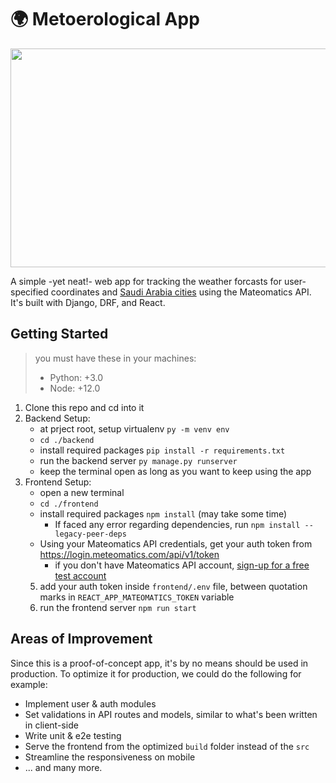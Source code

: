 # 🌍 Metoerological App
<p align='center'>
<img width="700" height="350" src="https://user-images.githubusercontent.com/65918738/209467045-63979dce-a130-4ca3-a21e-c30ae4d1cb9f.png">
</p>

A simple -yet neat!- web app for tracking the weather forcasts for user-specified coordinates and [Saudi Arabia cities](https://github.com/homaily/Saudi-Arabia-Regions-Cities-and-Districts) using the Mateomatics API. It's built with Django, DRF, and React.

## Getting Started

> you must have these in your machines: 
>- Python: +3.0
>- Node: +12.0

1. Clone this repo and cd into it
2. Backend Setup:
    * at prject root, setup virtualenv `py -m venv env`
    * `cd ./backend`
    * install required packages `pip install -r requirements.txt`
    * run the backend server `py manage.py runserver`
    * keep the terminal open as long as you want to keep using the app
3. Frontend Setup:
    * open a new terminal
    * `cd ./frontend`
    * install required packages `npm install` (may take some time)
         * If faced any error regarding dependencies, run `npm install --legacy-peer-deps`
    * Using your Mateomatics API credentials, get your auth token from <https://login.meteomatics.com/api/v1/token>
        * if you don't have Mateomatics API account, [sign-up for a free test account](https://www.meteomatics.com/en/sign-up-weather-api-test-account/)
    5. add your auth token inside `frontend/.env` file, between quotation marks in `REACT_APP_MATEOMATICS_TOKEN` variable
    6. run the frontend server `npm run start`
    
## Areas of Improvement
Since this is a proof-of-concept app, it's by no means should be used in production. To optimize it for production, we could do the following for example:
* Implement user & auth modules
* Set validations in API routes and models, similar to what's been written in client-side
* Write unit & e2e testing
* Serve the frontend from the optimized `build` folder instead of the `src`
* Streamline the responsiveness on mobile
* ... and many more.
